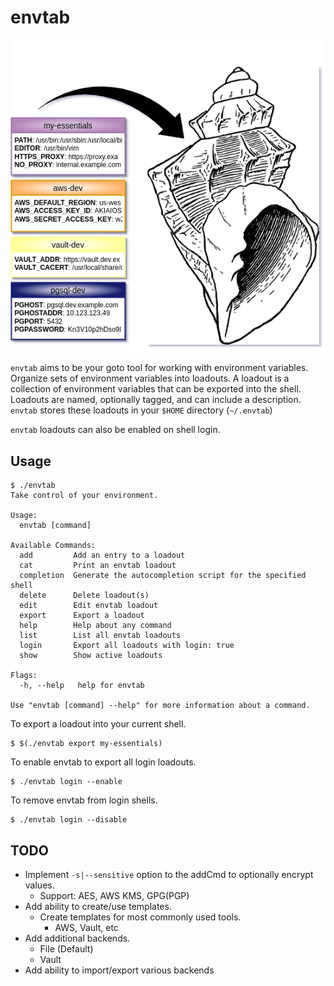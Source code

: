 # envtab

![diagram](diagram.png "Take control of your environment")

`envtab` aims to be your goto tool for working with environment variables. Organize sets of environment variables into loadouts. A loadout is a collection of environment variables that can be exported into the shell. Loadouts are named, optionally tagged, and can include a description. `envtab` stores these loadouts in your `$HOME` directory (`~/.envtab`)

`envtab` loadouts can also be enabled on shell login.

## Usage

```
$ ./envtab
Take control of your environment.

Usage:
  envtab [command]

Available Commands:
  add         Add an entry to a loadout
  cat         Print an envtab loadout
  completion  Generate the autocompletion script for the specified shell
  delete      Delete loadout(s)
  edit        Edit envtab loadout
  export      Export a loadout
  help        Help about any command
  list        List all envtab loadouts
  login       Export all loadouts with login: true
  show        Show active loadouts

Flags:
  -h, --help   help for envtab

Use "envtab [command] --help" for more information about a command.
```

To export a loadout into your current shell.

```
$ $(./envtab export my-essentials)
```

To enable envtab to export all login loadouts.

```
$ ./envtab login --enable
```

To remove envtab from login shells.

```
$ ./envtab login --disable
```

## TODO
- Implement `-s|--sensitive` option to the addCmd to optionally encrypt values.
  - Support: AES, AWS KMS, GPG(PGP)
- Add ability to create/use templates.
  - Create templates for most commonly used tools.
    - AWS, Vault, etc
- Add additional backends.
  - File (Default)
  - Vault
- Add ability to import/export various backends
